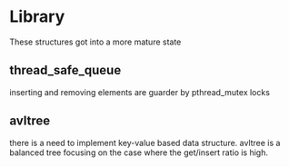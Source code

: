 
# Library

These structures got into a more mature state


## thread_safe_queue

inserting and removing elements are guarder by pthread_mutex locks

## avltree

there is a need to implement key-value based data structure.
avltree is a balanced tree focusing on the case where the get/insert
ratio is high.